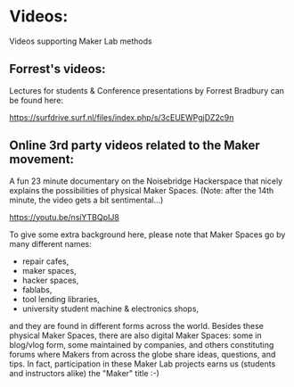# Videos:

Videos supporting Maker Lab methods


## Forrest's videos:

Lectures for students & Conference presentations by Forrest Bradbury can be found here:

https://surfdrive.surf.nl/files/index.php/s/3cEUEWPgjDZ2c9n


## Online 3rd party videos related to the Maker movement:

A fun 23 minute documentary on the Noisebridge Hackerspace that nicely explains the possibilities of physical Maker Spaces.   (Note: after the 14th minute, the video gets a bit sentimental...)   

https://youtu.be/nsiYTBQpIJ8

To give some extra background here, please note that Maker Spaces go by many different names:  
- repair cafes,
- maker spaces,
- hacker spaces,
- fablabs,
- tool lending libraries,
- university student machine & electronics shops,   

and they are found in different forms across the world. Besides these physical Maker Spaces, there are also digital Maker Spaces:  some in blog/vlog form, some maintained by companies, and others constituting forums where Makers from across the globe share ideas, questions, and tips.  In fact, participation in these Maker Lab projects earns us (students and instructors alike) the "Maker" title :-)
